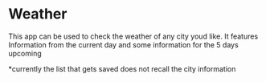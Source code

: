 # Weather

This app can be used to check the weather of any city youd like. It features Information from the current day and some information for the 5 days upcoming

*currently the list that gets saved does not recall the city information

